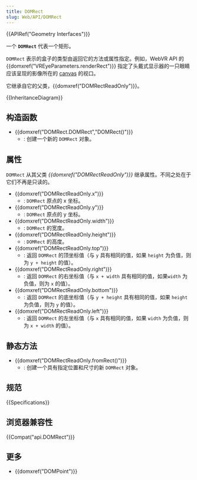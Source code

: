 ```yaml
---
title: DOMRect
slug: Web/API/DOMRect
---
```


{{APIRef("Geometry Interfaces")}}

一个 **`DOMRect`** 代表一个矩形。

`DOMRect` 表示的盒子的类型由返回它的方法或属性指定。例如，WebVR API 的 {{domxref("VREyeParameters.renderRect")}} 指定了头戴式显示器的一只眼睛应该呈现的影像所在的 [canvas](/zh-CN/docs/Web/API/HTMLCanvasElement) 的视口。

它继承自它的父类，{{domxref("DOMRectReadOnly")}}。

{{InheritanceDiagram}}

## 构造函数

- {{domxref("DOMRect.DOMRect","DOMRect()")}}
  - : 创建一个新的 `DOMRect` 对象。

## 属性

`DOMRect` 从其父类 _{{domxref("DOMRectReadOnly")}}_ 继承属性。不同之处在于它们不再是只读的。

- {{domxref("DOMRectReadOnly.x")}}
  - : `DOMRect` 原点的 x 坐标。
- {{domxref("DOMRectReadOnly.y")}}
  - : `DOMRect` 原点的 y 坐标。
- {{domxref("DOMRectReadOnly.width")}}
  - : `DOMRect` 的宽度。
- {{domxref("DOMRectReadOnly.height")}}
  - : `DOMRect` 的高度。
- {{domxref("DOMRectReadOnly.top")}}
  - : 返回 `DOMRect` 的顶坐标值（与 `y` 具有相同的值，如果 `height` 为负值，则为 `y + height` 的值）。
- {{domxref("DOMRectReadOnly.right")}}
  - : 返回 `DOMRect` 的右坐标值（与 `x + width` 具有相同的值，如果`width` 为负值，则为 `x` 的值）。
- {{domxref("DOMRectReadOnly.bottom")}}
  - : 返回 `DOMRect` 的底坐标值（与 `y + height` 具有相同的值，如果 `height` 为负值，则为 `y` 的值）。
- {{domxref("DOMRectReadOnly.left")}}
  - : 返回 `DOMRect` 的左坐标值（与 `x` 具有相同的值，如果 `width` 为负值，则为 `x + width` 的值）。

## 静态方法

- {{domxref("DOMRectReadOnly.fromRect()")}}
  - : 创建一个具有指定位置和尺寸的新 `DOMRect` 对象。

## 规范

{{Specifications}}

## 浏览器兼容性

{{Compat("api.DOMRect")}}

## 更多

- {{domxref("DOMPoint")}}
